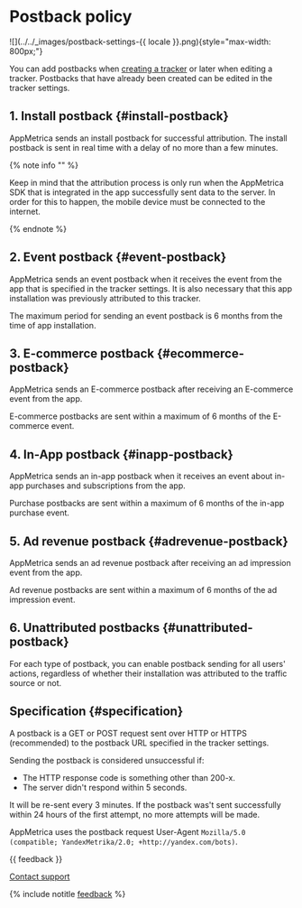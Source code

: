 # Postback policy

![](../../_images/postback-settings-{{ locale }}.png){style="max-width: 800px;"}

You can add postbacks when [creating a tracker](add-tracker.md#step5) or later when editing a tracker. Postbacks that have already been created can be edited in the tracker settings.

## 1. Install postback {#install-postback}

AppMetrica sends an install postback for successful attribution. The install postback is sent in real time with a delay of no more than a few minutes.

{% note info "" %}

Keep in mind that the attribution process is only run when the AppMetrica SDK that is integrated in the app successfully sent data to the server. In order for this to happen, the mobile device must be connected to the internet.

{% endnote %}

## 2. Event postback {#event-postback}

AppMetrica sends an event postback when it receives the event from the app that is specified in the tracker settings. It is also necessary that this app installation was previously attributed to this tracker.

The maximum period for sending an event postback is 6 months from the time of app installation.

## 3. E-commerce postback {#ecommerce-postback}

AppMetrica sends an E-commerce postback after receiving an E-commerce event from the app.

E-commerce postbacks are sent within a maximum of 6 months of the E-commerce event.

## 4. In-App postback {#inapp-postback}

AppMetrica sends an in-app postback when it receives an event about in-app purchases and subscriptions from the app.

Purchase postbacks are sent within a maximum of 6 months of the in-app purchase event.

## 5. Ad revenue postback {#adrevenue-postback}

AppMetrica sends an ad revenue postback after receiving an ad impression event from the app.

Ad revenue postbacks are sent within a maximum of 6 months of the ad impression event.

## 6. Unattributed postbacks {#unattributed-postback}

For each type of postback, you can enable postback sending for all users' actions, regardless of whether their installation was attributed to the traffic source or not.

## Specification {#specification}

A postback is a GET or POST request sent over HTTP or HTTPS (recommended) to the postback URL specified in the tracker settings.

Sending the postback is considered unsuccessful if:

- The HTTP response code is something other than 200-x.
- The server didn't respond within 5 seconds.

It will be re-sent every 3 minutes. If the postback was't sent successfully within 24 hours of the first attempt, no more attempts will be made.

AppMetrica uses the postback request User-Agent `Mozilla/5.0 (compatible; YandexMetrika/2.0; +http://yandex.com/bots)`.

{{ feedback }}

<a href="../troubleshooting/feedback-new.html">
  <span class="button">Contact support</span>
</a>

{% include notitle [feedback](../_includes/feedback-button.md) %}
